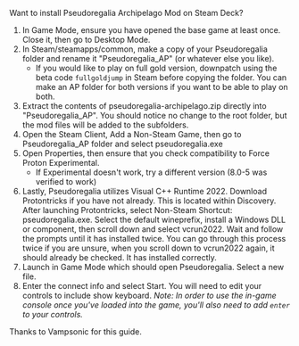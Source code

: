 Want to install Pseudoregalia Archipelago Mod on Steam Deck? 

1. In Game Mode, ensure you have opened the base game at least once. Close it, then go to Desktop Mode.
2. In Steam/steamapps/common, make a copy of your Pseudoregalia folder and rename it "Pseudoregalia_AP" (or whatever else you like).
   * If you would like to play on full gold version, downpatch using the beta code `fullgoldjump` in Steam before copying the folder. You can make an AP folder for both versions if you want to be able to play on both.
3. Extract the contents of pseudoregalia-archipelago.zip directly into "Pseudoregalia_AP". You should notice no change to the root folder, but the mod files will be added to the subfolders.
4. Open the Steam Client, Add a Non-Steam Game, then go to Pseudoregalia_AP folder and select pseudoregalia.exe
5. Open Properties, then ensure that you check compatibility to Force Proton Experimental.
   * If Experimental doesn't work, try a different version (8.0-5 was verified to work)
6. Lastly, Pseudoregalia utilizes Visual C++ Runtime 2022. Download Protontricks if you have not already. This is located within Discovery. After launching Protontricks, select Non-Steam Shortcut: pseudoregalia.exe. Select the default wineprefix, install a Windows DLL or component, then scroll down and select vcrun2022. Wait and follow the prompts until it has installed twice. You can go through this process twice if you are unsure, when you scroll down to vcrun2022 again, it should already be checked. It has installed correctly.
7. Launch in Game Mode which should open Pseudoregalia. Select a new file.
8. Enter the connect info and select Start. You will need to edit your controls to include show keyboard. *Note: In order to use the in-game console once you've loaded into the game, you'll also need to add `enter` to your controls.*

Thanks to Vampsonic for this guide.